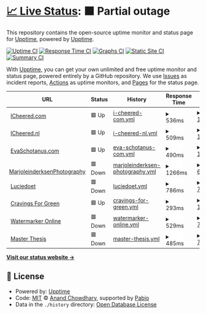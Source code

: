 # [📈 Live Status](https://upptime.github.io/upptime): <!--live status--> **🟧 Partial outage**

This repository contains the open-source uptime monitor and status page for [Upptime](https://upptime.js.org), powered by [Upptime](https://github.com/upptime/upptime).

[![Uptime CI](https://github.com/upptime/upptime/workflows/Uptime%20CI/badge.svg)](https://github.com/upptime/upptime/actions?query=workflow%3A%22Uptime+CI%22)
[![Response Time CI](https://github.com/upptime/upptime/workflows/Response%20Time%20CI/badge.svg)](https://github.com/upptime/upptime/actions?query=workflow%3A%22Response+Time+CI%22)
[![Graphs CI](https://github.com/upptime/upptime/workflows/Graphs%20CI/badge.svg)](https://github.com/upptime/upptime/actions?query=workflow%3A%22Graphs+CI%22)
[![Static Site CI](https://github.com/upptime/upptime/workflows/Static%20Site%20CI/badge.svg)](https://github.com/upptime/upptime/actions?query=workflow%3A%22Static+Site+CI%22)
[![Summary CI](https://github.com/upptime/upptime/workflows/Summary%20CI/badge.svg)](https://github.com/upptime/upptime/actions?query=workflow%3A%22Summary+CI%22)

With [Upptime](https://upptime.js.org), you can get your own unlimited and free uptime monitor and status page, powered entirely by a GitHub repository. We use [Issues](https://github.com/upptime/upptime/issues) as incident reports, [Actions](https://github.com/upptime/upptime/actions) as uptime monitors, and [Pages](https://upptime.github.io/upptime) for the status page.

<!--start: status pages-->
<!-- This summary is generated by Upptime (https://github.com/upptime/upptime) -->
<!-- Do not edit this manually, your changes will be overwritten -->
<!-- prettier-ignore -->
| URL | Status | History | Response Time | Uptime |
| --- | ------ | ------- | ------------- | ------ |
| <img alt="" src="https://icons.duckduckgo.com/ip3/www.icheered.com.ico" height="13"> [ICheered.com](https://www.icheered.com) | 🟩 Up | [i-cheered-com.yml](https://github.com/icheered/uptime/commits/HEAD/history/i-cheered-com.yml) | <details><summary><img alt="Response time graph" src="./graphs/i-cheered-com/response-time-week.png" height="20"> 536ms</summary><br><a href="https://upptime.github.io/upptime/history/i-cheered-com"><img alt="Response time 618" src="https://img.shields.io/endpoint?url=https%3A%2F%2Fraw.githubusercontent.com%2Ficheered%2Fuptime%2FHEAD%2Fapi%2Fi-cheered-com%2Fresponse-time.json"></a><br><a href="https://upptime.github.io/upptime/history/i-cheered-com"><img alt="24-hour response time 368" src="https://img.shields.io/endpoint?url=https%3A%2F%2Fraw.githubusercontent.com%2Ficheered%2Fuptime%2FHEAD%2Fapi%2Fi-cheered-com%2Fresponse-time-day.json"></a><br><a href="https://upptime.github.io/upptime/history/i-cheered-com"><img alt="7-day response time 536" src="https://img.shields.io/endpoint?url=https%3A%2F%2Fraw.githubusercontent.com%2Ficheered%2Fuptime%2FHEAD%2Fapi%2Fi-cheered-com%2Fresponse-time-week.json"></a><br><a href="https://upptime.github.io/upptime/history/i-cheered-com"><img alt="30-day response time 494" src="https://img.shields.io/endpoint?url=https%3A%2F%2Fraw.githubusercontent.com%2Ficheered%2Fuptime%2FHEAD%2Fapi%2Fi-cheered-com%2Fresponse-time-month.json"></a><br><a href="https://upptime.github.io/upptime/history/i-cheered-com"><img alt="1-year response time 618" src="https://img.shields.io/endpoint?url=https%3A%2F%2Fraw.githubusercontent.com%2Ficheered%2Fuptime%2FHEAD%2Fapi%2Fi-cheered-com%2Fresponse-time-year.json"></a></details> | <details><summary><a href="https://upptime.github.io/upptime/history/i-cheered-com">100.00%</a></summary><a href="https://upptime.github.io/upptime/history/i-cheered-com"><img alt="All-time uptime 99.91%" src="https://img.shields.io/endpoint?url=https%3A%2F%2Fraw.githubusercontent.com%2Ficheered%2Fuptime%2FHEAD%2Fapi%2Fi-cheered-com%2Fuptime.json"></a><br><a href="https://upptime.github.io/upptime/history/i-cheered-com"><img alt="24-hour uptime 100.00%" src="https://img.shields.io/endpoint?url=https%3A%2F%2Fraw.githubusercontent.com%2Ficheered%2Fuptime%2FHEAD%2Fapi%2Fi-cheered-com%2Fuptime-day.json"></a><br><a href="https://upptime.github.io/upptime/history/i-cheered-com"><img alt="7-day uptime 100.00%" src="https://img.shields.io/endpoint?url=https%3A%2F%2Fraw.githubusercontent.com%2Ficheered%2Fuptime%2FHEAD%2Fapi%2Fi-cheered-com%2Fuptime-week.json"></a><br><a href="https://upptime.github.io/upptime/history/i-cheered-com"><img alt="30-day uptime 100.00%" src="https://img.shields.io/endpoint?url=https%3A%2F%2Fraw.githubusercontent.com%2Ficheered%2Fuptime%2FHEAD%2Fapi%2Fi-cheered-com%2Fuptime-month.json"></a><br><a href="https://upptime.github.io/upptime/history/i-cheered-com"><img alt="1-year uptime 99.91%" src="https://img.shields.io/endpoint?url=https%3A%2F%2Fraw.githubusercontent.com%2Ficheered%2Fuptime%2FHEAD%2Fapi%2Fi-cheered-com%2Fuptime-year.json"></a></details>
| <img alt="" src="https://icons.duckduckgo.com/ip3/www.icheered.nl.ico" height="13"> [ICheered.nl](https://www.icheered.nl) | 🟩 Up | [i-cheered-nl.yml](https://github.com/icheered/uptime/commits/HEAD/history/i-cheered-nl.yml) | <details><summary><img alt="Response time graph" src="./graphs/i-cheered-nl/response-time-week.png" height="20"> 509ms</summary><br><a href="https://upptime.github.io/upptime/history/i-cheered-nl"><img alt="Response time 607" src="https://img.shields.io/endpoint?url=https%3A%2F%2Fraw.githubusercontent.com%2Ficheered%2Fuptime%2FHEAD%2Fapi%2Fi-cheered-nl%2Fresponse-time.json"></a><br><a href="https://upptime.github.io/upptime/history/i-cheered-nl"><img alt="24-hour response time 339" src="https://img.shields.io/endpoint?url=https%3A%2F%2Fraw.githubusercontent.com%2Ficheered%2Fuptime%2FHEAD%2Fapi%2Fi-cheered-nl%2Fresponse-time-day.json"></a><br><a href="https://upptime.github.io/upptime/history/i-cheered-nl"><img alt="7-day response time 509" src="https://img.shields.io/endpoint?url=https%3A%2F%2Fraw.githubusercontent.com%2Ficheered%2Fuptime%2FHEAD%2Fapi%2Fi-cheered-nl%2Fresponse-time-week.json"></a><br><a href="https://upptime.github.io/upptime/history/i-cheered-nl"><img alt="30-day response time 465" src="https://img.shields.io/endpoint?url=https%3A%2F%2Fraw.githubusercontent.com%2Ficheered%2Fuptime%2FHEAD%2Fapi%2Fi-cheered-nl%2Fresponse-time-month.json"></a><br><a href="https://upptime.github.io/upptime/history/i-cheered-nl"><img alt="1-year response time 607" src="https://img.shields.io/endpoint?url=https%3A%2F%2Fraw.githubusercontent.com%2Ficheered%2Fuptime%2FHEAD%2Fapi%2Fi-cheered-nl%2Fresponse-time-year.json"></a></details> | <details><summary><a href="https://upptime.github.io/upptime/history/i-cheered-nl">100.00%</a></summary><a href="https://upptime.github.io/upptime/history/i-cheered-nl"><img alt="All-time uptime 99.91%" src="https://img.shields.io/endpoint?url=https%3A%2F%2Fraw.githubusercontent.com%2Ficheered%2Fuptime%2FHEAD%2Fapi%2Fi-cheered-nl%2Fuptime.json"></a><br><a href="https://upptime.github.io/upptime/history/i-cheered-nl"><img alt="24-hour uptime 100.00%" src="https://img.shields.io/endpoint?url=https%3A%2F%2Fraw.githubusercontent.com%2Ficheered%2Fuptime%2FHEAD%2Fapi%2Fi-cheered-nl%2Fuptime-day.json"></a><br><a href="https://upptime.github.io/upptime/history/i-cheered-nl"><img alt="7-day uptime 100.00%" src="https://img.shields.io/endpoint?url=https%3A%2F%2Fraw.githubusercontent.com%2Ficheered%2Fuptime%2FHEAD%2Fapi%2Fi-cheered-nl%2Fuptime-week.json"></a><br><a href="https://upptime.github.io/upptime/history/i-cheered-nl"><img alt="30-day uptime 100.00%" src="https://img.shields.io/endpoint?url=https%3A%2F%2Fraw.githubusercontent.com%2Ficheered%2Fuptime%2FHEAD%2Fapi%2Fi-cheered-nl%2Fuptime-month.json"></a><br><a href="https://upptime.github.io/upptime/history/i-cheered-nl"><img alt="1-year uptime 99.91%" src="https://img.shields.io/endpoint?url=https%3A%2F%2Fraw.githubusercontent.com%2Ficheered%2Fuptime%2FHEAD%2Fapi%2Fi-cheered-nl%2Fuptime-year.json"></a></details>
| <img alt="" src="https://icons.duckduckgo.com/ip3/evaschotanus.com.ico" height="13"> [EvaSchotanus.com](https://evaschotanus.com/) | 🟩 Up | [eva-schotanus-com.yml](https://github.com/icheered/uptime/commits/HEAD/history/eva-schotanus-com.yml) | <details><summary><img alt="Response time graph" src="./graphs/eva-schotanus-com/response-time-week.png" height="20"> 490ms</summary><br><a href="https://upptime.github.io/upptime/history/eva-schotanus-com"><img alt="Response time 481" src="https://img.shields.io/endpoint?url=https%3A%2F%2Fraw.githubusercontent.com%2Ficheered%2Fuptime%2FHEAD%2Fapi%2Feva-schotanus-com%2Fresponse-time.json"></a><br><a href="https://upptime.github.io/upptime/history/eva-schotanus-com"><img alt="24-hour response time 356" src="https://img.shields.io/endpoint?url=https%3A%2F%2Fraw.githubusercontent.com%2Ficheered%2Fuptime%2FHEAD%2Fapi%2Feva-schotanus-com%2Fresponse-time-day.json"></a><br><a href="https://upptime.github.io/upptime/history/eva-schotanus-com"><img alt="7-day response time 490" src="https://img.shields.io/endpoint?url=https%3A%2F%2Fraw.githubusercontent.com%2Ficheered%2Fuptime%2FHEAD%2Fapi%2Feva-schotanus-com%2Fresponse-time-week.json"></a><br><a href="https://upptime.github.io/upptime/history/eva-schotanus-com"><img alt="30-day response time 506" src="https://img.shields.io/endpoint?url=https%3A%2F%2Fraw.githubusercontent.com%2Ficheered%2Fuptime%2FHEAD%2Fapi%2Feva-schotanus-com%2Fresponse-time-month.json"></a><br><a href="https://upptime.github.io/upptime/history/eva-schotanus-com"><img alt="1-year response time 481" src="https://img.shields.io/endpoint?url=https%3A%2F%2Fraw.githubusercontent.com%2Ficheered%2Fuptime%2FHEAD%2Fapi%2Feva-schotanus-com%2Fresponse-time-year.json"></a></details> | <details><summary><a href="https://upptime.github.io/upptime/history/eva-schotanus-com">100.00%</a></summary><a href="https://upptime.github.io/upptime/history/eva-schotanus-com"><img alt="All-time uptime 99.91%" src="https://img.shields.io/endpoint?url=https%3A%2F%2Fraw.githubusercontent.com%2Ficheered%2Fuptime%2FHEAD%2Fapi%2Feva-schotanus-com%2Fuptime.json"></a><br><a href="https://upptime.github.io/upptime/history/eva-schotanus-com"><img alt="24-hour uptime 100.00%" src="https://img.shields.io/endpoint?url=https%3A%2F%2Fraw.githubusercontent.com%2Ficheered%2Fuptime%2FHEAD%2Fapi%2Feva-schotanus-com%2Fuptime-day.json"></a><br><a href="https://upptime.github.io/upptime/history/eva-schotanus-com"><img alt="7-day uptime 100.00%" src="https://img.shields.io/endpoint?url=https%3A%2F%2Fraw.githubusercontent.com%2Ficheered%2Fuptime%2FHEAD%2Fapi%2Feva-schotanus-com%2Fuptime-week.json"></a><br><a href="https://upptime.github.io/upptime/history/eva-schotanus-com"><img alt="30-day uptime 100.00%" src="https://img.shields.io/endpoint?url=https%3A%2F%2Fraw.githubusercontent.com%2Ficheered%2Fuptime%2FHEAD%2Fapi%2Feva-schotanus-com%2Fuptime-month.json"></a><br><a href="https://upptime.github.io/upptime/history/eva-schotanus-com"><img alt="1-year uptime 99.91%" src="https://img.shields.io/endpoint?url=https%3A%2F%2Fraw.githubusercontent.com%2Ficheered%2Fuptime%2FHEAD%2Fapi%2Feva-schotanus-com%2Fuptime-year.json"></a></details>
| <img alt="" src="https://icons.duckduckgo.com/ip3/marjoleinderksenphotography.com.ico" height="13"> [MarjoleinderksenPhotography](https://marjoleinderksenphotography.com/) | 🟥 Down | [marjoleinderksen-photography.yml](https://github.com/icheered/uptime/commits/HEAD/history/marjoleinderksen-photography.yml) | <details><summary><img alt="Response time graph" src="./graphs/marjoleinderksen-photography/response-time-week.png" height="20"> 1266ms</summary><br><a href="https://upptime.github.io/upptime/history/marjoleinderksen-photography"><img alt="Response time 1824" src="https://img.shields.io/endpoint?url=https%3A%2F%2Fraw.githubusercontent.com%2Ficheered%2Fuptime%2FHEAD%2Fapi%2Fmarjoleinderksen-photography%2Fresponse-time.json"></a><br><a href="https://upptime.github.io/upptime/history/marjoleinderksen-photography"><img alt="24-hour response time 0" src="https://img.shields.io/endpoint?url=https%3A%2F%2Fraw.githubusercontent.com%2Ficheered%2Fuptime%2FHEAD%2Fapi%2Fmarjoleinderksen-photography%2Fresponse-time-day.json"></a><br><a href="https://upptime.github.io/upptime/history/marjoleinderksen-photography"><img alt="7-day response time 1266" src="https://img.shields.io/endpoint?url=https%3A%2F%2Fraw.githubusercontent.com%2Ficheered%2Fuptime%2FHEAD%2Fapi%2Fmarjoleinderksen-photography%2Fresponse-time-week.json"></a><br><a href="https://upptime.github.io/upptime/history/marjoleinderksen-photography"><img alt="30-day response time 1423" src="https://img.shields.io/endpoint?url=https%3A%2F%2Fraw.githubusercontent.com%2Ficheered%2Fuptime%2FHEAD%2Fapi%2Fmarjoleinderksen-photography%2Fresponse-time-month.json"></a><br><a href="https://upptime.github.io/upptime/history/marjoleinderksen-photography"><img alt="1-year response time 1824" src="https://img.shields.io/endpoint?url=https%3A%2F%2Fraw.githubusercontent.com%2Ficheered%2Fuptime%2FHEAD%2Fapi%2Fmarjoleinderksen-photography%2Fresponse-time-year.json"></a></details> | <details><summary><a href="https://upptime.github.io/upptime/history/marjoleinderksen-photography">64.89%</a></summary><a href="https://upptime.github.io/upptime/history/marjoleinderksen-photography"><img alt="All-time uptime 98.25%" src="https://img.shields.io/endpoint?url=https%3A%2F%2Fraw.githubusercontent.com%2Ficheered%2Fuptime%2FHEAD%2Fapi%2Fmarjoleinderksen-photography%2Fuptime.json"></a><br><a href="https://upptime.github.io/upptime/history/marjoleinderksen-photography"><img alt="24-hour uptime 0.00%" src="https://img.shields.io/endpoint?url=https%3A%2F%2Fraw.githubusercontent.com%2Ficheered%2Fuptime%2FHEAD%2Fapi%2Fmarjoleinderksen-photography%2Fuptime-day.json"></a><br><a href="https://upptime.github.io/upptime/history/marjoleinderksen-photography"><img alt="7-day uptime 64.89%" src="https://img.shields.io/endpoint?url=https%3A%2F%2Fraw.githubusercontent.com%2Ficheered%2Fuptime%2FHEAD%2Fapi%2Fmarjoleinderksen-photography%2Fuptime-week.json"></a><br><a href="https://upptime.github.io/upptime/history/marjoleinderksen-photography"><img alt="30-day uptime 91.92%" src="https://img.shields.io/endpoint?url=https%3A%2F%2Fraw.githubusercontent.com%2Ficheered%2Fuptime%2FHEAD%2Fapi%2Fmarjoleinderksen-photography%2Fuptime-month.json"></a><br><a href="https://upptime.github.io/upptime/history/marjoleinderksen-photography"><img alt="1-year uptime 98.25%" src="https://img.shields.io/endpoint?url=https%3A%2F%2Fraw.githubusercontent.com%2Ficheered%2Fuptime%2FHEAD%2Fapi%2Fmarjoleinderksen-photography%2Fuptime-year.json"></a></details>
| <img alt="" src="https://icons.duckduckgo.com/ip3/luciedoet.nl.ico" height="13"> [Luciedoet](https://luciedoet.nl/) | 🟥 Down | [luciedoet.yml](https://github.com/icheered/uptime/commits/HEAD/history/luciedoet.yml) | <details><summary><img alt="Response time graph" src="./graphs/luciedoet/response-time-week.png" height="20"> 786ms</summary><br><a href="https://upptime.github.io/upptime/history/luciedoet"><img alt="Response time 3813" src="https://img.shields.io/endpoint?url=https%3A%2F%2Fraw.githubusercontent.com%2Ficheered%2Fuptime%2FHEAD%2Fapi%2Fluciedoet%2Fresponse-time.json"></a><br><a href="https://upptime.github.io/upptime/history/luciedoet"><img alt="24-hour response time 342" src="https://img.shields.io/endpoint?url=https%3A%2F%2Fraw.githubusercontent.com%2Ficheered%2Fuptime%2FHEAD%2Fapi%2Fluciedoet%2Fresponse-time-day.json"></a><br><a href="https://upptime.github.io/upptime/history/luciedoet"><img alt="7-day response time 786" src="https://img.shields.io/endpoint?url=https%3A%2F%2Fraw.githubusercontent.com%2Ficheered%2Fuptime%2FHEAD%2Fapi%2Fluciedoet%2Fresponse-time-week.json"></a><br><a href="https://upptime.github.io/upptime/history/luciedoet"><img alt="30-day response time 1273" src="https://img.shields.io/endpoint?url=https%3A%2F%2Fraw.githubusercontent.com%2Ficheered%2Fuptime%2FHEAD%2Fapi%2Fluciedoet%2Fresponse-time-month.json"></a><br><a href="https://upptime.github.io/upptime/history/luciedoet"><img alt="1-year response time 3813" src="https://img.shields.io/endpoint?url=https%3A%2F%2Fraw.githubusercontent.com%2Ficheered%2Fuptime%2FHEAD%2Fapi%2Fluciedoet%2Fresponse-time-year.json"></a></details> | <details><summary><a href="https://upptime.github.io/upptime/history/luciedoet">75.60%</a></summary><a href="https://upptime.github.io/upptime/history/luciedoet"><img alt="All-time uptime 97.69%" src="https://img.shields.io/endpoint?url=https%3A%2F%2Fraw.githubusercontent.com%2Ficheered%2Fuptime%2FHEAD%2Fapi%2Fluciedoet%2Fuptime.json"></a><br><a href="https://upptime.github.io/upptime/history/luciedoet"><img alt="24-hour uptime 0.00%" src="https://img.shields.io/endpoint?url=https%3A%2F%2Fraw.githubusercontent.com%2Ficheered%2Fuptime%2FHEAD%2Fapi%2Fluciedoet%2Fuptime-day.json"></a><br><a href="https://upptime.github.io/upptime/history/luciedoet"><img alt="7-day uptime 75.60%" src="https://img.shields.io/endpoint?url=https%3A%2F%2Fraw.githubusercontent.com%2Ficheered%2Fuptime%2FHEAD%2Fapi%2Fluciedoet%2Fuptime-week.json"></a><br><a href="https://upptime.github.io/upptime/history/luciedoet"><img alt="30-day uptime 94.39%" src="https://img.shields.io/endpoint?url=https%3A%2F%2Fraw.githubusercontent.com%2Ficheered%2Fuptime%2FHEAD%2Fapi%2Fluciedoet%2Fuptime-month.json"></a><br><a href="https://upptime.github.io/upptime/history/luciedoet"><img alt="1-year uptime 97.69%" src="https://img.shields.io/endpoint?url=https%3A%2F%2Fraw.githubusercontent.com%2Ficheered%2Fuptime%2FHEAD%2Fapi%2Fluciedoet%2Fuptime-year.json"></a></details>
| <img alt="" src="https://icons.duckduckgo.com/ip3/cravingsforgreen.nl.ico" height="13"> [Cravings For Green](https://cravingsforgreen.nl/) | 🟩 Up | [cravings-for-green.yml](https://github.com/icheered/uptime/commits/HEAD/history/cravings-for-green.yml) | <details><summary><img alt="Response time graph" src="./graphs/cravings-for-green/response-time-week.png" height="20"> 293ms</summary><br><a href="https://upptime.github.io/upptime/history/cravings-for-green"><img alt="Response time 3401" src="https://img.shields.io/endpoint?url=https%3A%2F%2Fraw.githubusercontent.com%2Ficheered%2Fuptime%2FHEAD%2Fapi%2Fcravings-for-green%2Fresponse-time.json"></a><br><a href="https://upptime.github.io/upptime/history/cravings-for-green"><img alt="24-hour response time 182" src="https://img.shields.io/endpoint?url=https%3A%2F%2Fraw.githubusercontent.com%2Ficheered%2Fuptime%2FHEAD%2Fapi%2Fcravings-for-green%2Fresponse-time-day.json"></a><br><a href="https://upptime.github.io/upptime/history/cravings-for-green"><img alt="7-day response time 293" src="https://img.shields.io/endpoint?url=https%3A%2F%2Fraw.githubusercontent.com%2Ficheered%2Fuptime%2FHEAD%2Fapi%2Fcravings-for-green%2Fresponse-time-week.json"></a><br><a href="https://upptime.github.io/upptime/history/cravings-for-green"><img alt="30-day response time 337" src="https://img.shields.io/endpoint?url=https%3A%2F%2Fraw.githubusercontent.com%2Ficheered%2Fuptime%2FHEAD%2Fapi%2Fcravings-for-green%2Fresponse-time-month.json"></a><br><a href="https://upptime.github.io/upptime/history/cravings-for-green"><img alt="1-year response time 3401" src="https://img.shields.io/endpoint?url=https%3A%2F%2Fraw.githubusercontent.com%2Ficheered%2Fuptime%2FHEAD%2Fapi%2Fcravings-for-green%2Fresponse-time-year.json"></a></details> | <details><summary><a href="https://upptime.github.io/upptime/history/cravings-for-green">100.00%</a></summary><a href="https://upptime.github.io/upptime/history/cravings-for-green"><img alt="All-time uptime 98.46%" src="https://img.shields.io/endpoint?url=https%3A%2F%2Fraw.githubusercontent.com%2Ficheered%2Fuptime%2FHEAD%2Fapi%2Fcravings-for-green%2Fuptime.json"></a><br><a href="https://upptime.github.io/upptime/history/cravings-for-green"><img alt="24-hour uptime 100.00%" src="https://img.shields.io/endpoint?url=https%3A%2F%2Fraw.githubusercontent.com%2Ficheered%2Fuptime%2FHEAD%2Fapi%2Fcravings-for-green%2Fuptime-day.json"></a><br><a href="https://upptime.github.io/upptime/history/cravings-for-green"><img alt="7-day uptime 100.00%" src="https://img.shields.io/endpoint?url=https%3A%2F%2Fraw.githubusercontent.com%2Ficheered%2Fuptime%2FHEAD%2Fapi%2Fcravings-for-green%2Fuptime-week.json"></a><br><a href="https://upptime.github.io/upptime/history/cravings-for-green"><img alt="30-day uptime 100.00%" src="https://img.shields.io/endpoint?url=https%3A%2F%2Fraw.githubusercontent.com%2Ficheered%2Fuptime%2FHEAD%2Fapi%2Fcravings-for-green%2Fuptime-month.json"></a><br><a href="https://upptime.github.io/upptime/history/cravings-for-green"><img alt="1-year uptime 98.46%" src="https://img.shields.io/endpoint?url=https%3A%2F%2Fraw.githubusercontent.com%2Ficheered%2Fuptime%2FHEAD%2Fapi%2Fcravings-for-green%2Fuptime-year.json"></a></details>
| <img alt="" src="https://icons.duckduckgo.com/ip3/watermarker.icheered.nl.ico" height="13"> [Watermarker Online](https://watermarker.icheered.nl) | 🟥 Down | [watermarker-online.yml](https://github.com/icheered/uptime/commits/HEAD/history/watermarker-online.yml) | <details><summary><img alt="Response time graph" src="./graphs/watermarker-online/response-time-week.png" height="20"> 529ms</summary><br><a href="https://upptime.github.io/upptime/history/watermarker-online"><img alt="Response time 716" src="https://img.shields.io/endpoint?url=https%3A%2F%2Fraw.githubusercontent.com%2Ficheered%2Fuptime%2FHEAD%2Fapi%2Fwatermarker-online%2Fresponse-time.json"></a><br><a href="https://upptime.github.io/upptime/history/watermarker-online"><img alt="24-hour response time 337" src="https://img.shields.io/endpoint?url=https%3A%2F%2Fraw.githubusercontent.com%2Ficheered%2Fuptime%2FHEAD%2Fapi%2Fwatermarker-online%2Fresponse-time-day.json"></a><br><a href="https://upptime.github.io/upptime/history/watermarker-online"><img alt="7-day response time 529" src="https://img.shields.io/endpoint?url=https%3A%2F%2Fraw.githubusercontent.com%2Ficheered%2Fuptime%2FHEAD%2Fapi%2Fwatermarker-online%2Fresponse-time-week.json"></a><br><a href="https://upptime.github.io/upptime/history/watermarker-online"><img alt="30-day response time 567" src="https://img.shields.io/endpoint?url=https%3A%2F%2Fraw.githubusercontent.com%2Ficheered%2Fuptime%2FHEAD%2Fapi%2Fwatermarker-online%2Fresponse-time-month.json"></a><br><a href="https://upptime.github.io/upptime/history/watermarker-online"><img alt="1-year response time 716" src="https://img.shields.io/endpoint?url=https%3A%2F%2Fraw.githubusercontent.com%2Ficheered%2Fuptime%2FHEAD%2Fapi%2Fwatermarker-online%2Fresponse-time-year.json"></a></details> | <details><summary><a href="https://upptime.github.io/upptime/history/watermarker-online">75.60%</a></summary><a href="https://upptime.github.io/upptime/history/watermarker-online"><img alt="All-time uptime 99.10%" src="https://img.shields.io/endpoint?url=https%3A%2F%2Fraw.githubusercontent.com%2Ficheered%2Fuptime%2FHEAD%2Fapi%2Fwatermarker-online%2Fuptime.json"></a><br><a href="https://upptime.github.io/upptime/history/watermarker-online"><img alt="24-hour uptime 0.00%" src="https://img.shields.io/endpoint?url=https%3A%2F%2Fraw.githubusercontent.com%2Ficheered%2Fuptime%2FHEAD%2Fapi%2Fwatermarker-online%2Fuptime-day.json"></a><br><a href="https://upptime.github.io/upptime/history/watermarker-online"><img alt="7-day uptime 75.60%" src="https://img.shields.io/endpoint?url=https%3A%2F%2Fraw.githubusercontent.com%2Ficheered%2Fuptime%2FHEAD%2Fapi%2Fwatermarker-online%2Fuptime-week.json"></a><br><a href="https://upptime.github.io/upptime/history/watermarker-online"><img alt="30-day uptime 94.39%" src="https://img.shields.io/endpoint?url=https%3A%2F%2Fraw.githubusercontent.com%2Ficheered%2Fuptime%2FHEAD%2Fapi%2Fwatermarker-online%2Fuptime-month.json"></a><br><a href="https://upptime.github.io/upptime/history/watermarker-online"><img alt="1-year uptime 99.10%" src="https://img.shields.io/endpoint?url=https%3A%2F%2Fraw.githubusercontent.com%2Ficheered%2Fuptime%2FHEAD%2Fapi%2Fwatermarker-online%2Fuptime-year.json"></a></details>
| <img alt="" src="https://icons.duckduckgo.com/ip3/thesis.icheered.com.ico" height="13"> [Master Thesis](https://thesis.icheered.com) | 🟥 Down | [master-thesis.yml](https://github.com/icheered/uptime/commits/HEAD/history/master-thesis.yml) | <details><summary><img alt="Response time graph" src="./graphs/master-thesis/response-time-week.png" height="20"> 485ms</summary><br><a href="https://upptime.github.io/upptime/history/master-thesis"><img alt="Response time 624" src="https://img.shields.io/endpoint?url=https%3A%2F%2Fraw.githubusercontent.com%2Ficheered%2Fuptime%2FHEAD%2Fapi%2Fmaster-thesis%2Fresponse-time.json"></a><br><a href="https://upptime.github.io/upptime/history/master-thesis"><img alt="24-hour response time 436" src="https://img.shields.io/endpoint?url=https%3A%2F%2Fraw.githubusercontent.com%2Ficheered%2Fuptime%2FHEAD%2Fapi%2Fmaster-thesis%2Fresponse-time-day.json"></a><br><a href="https://upptime.github.io/upptime/history/master-thesis"><img alt="7-day response time 485" src="https://img.shields.io/endpoint?url=https%3A%2F%2Fraw.githubusercontent.com%2Ficheered%2Fuptime%2FHEAD%2Fapi%2Fmaster-thesis%2Fresponse-time-week.json"></a><br><a href="https://upptime.github.io/upptime/history/master-thesis"><img alt="30-day response time 474" src="https://img.shields.io/endpoint?url=https%3A%2F%2Fraw.githubusercontent.com%2Ficheered%2Fuptime%2FHEAD%2Fapi%2Fmaster-thesis%2Fresponse-time-month.json"></a><br><a href="https://upptime.github.io/upptime/history/master-thesis"><img alt="1-year response time 624" src="https://img.shields.io/endpoint?url=https%3A%2F%2Fraw.githubusercontent.com%2Ficheered%2Fuptime%2FHEAD%2Fapi%2Fmaster-thesis%2Fresponse-time-year.json"></a></details> | <details><summary><a href="https://upptime.github.io/upptime/history/master-thesis">75.60%</a></summary><a href="https://upptime.github.io/upptime/history/master-thesis"><img alt="All-time uptime 99.10%" src="https://img.shields.io/endpoint?url=https%3A%2F%2Fraw.githubusercontent.com%2Ficheered%2Fuptime%2FHEAD%2Fapi%2Fmaster-thesis%2Fuptime.json"></a><br><a href="https://upptime.github.io/upptime/history/master-thesis"><img alt="24-hour uptime 0.00%" src="https://img.shields.io/endpoint?url=https%3A%2F%2Fraw.githubusercontent.com%2Ficheered%2Fuptime%2FHEAD%2Fapi%2Fmaster-thesis%2Fuptime-day.json"></a><br><a href="https://upptime.github.io/upptime/history/master-thesis"><img alt="7-day uptime 75.60%" src="https://img.shields.io/endpoint?url=https%3A%2F%2Fraw.githubusercontent.com%2Ficheered%2Fuptime%2FHEAD%2Fapi%2Fmaster-thesis%2Fuptime-week.json"></a><br><a href="https://upptime.github.io/upptime/history/master-thesis"><img alt="30-day uptime 94.39%" src="https://img.shields.io/endpoint?url=https%3A%2F%2Fraw.githubusercontent.com%2Ficheered%2Fuptime%2FHEAD%2Fapi%2Fmaster-thesis%2Fuptime-month.json"></a><br><a href="https://upptime.github.io/upptime/history/master-thesis"><img alt="1-year uptime 99.10%" src="https://img.shields.io/endpoint?url=https%3A%2F%2Fraw.githubusercontent.com%2Ficheered%2Fuptime%2FHEAD%2Fapi%2Fmaster-thesis%2Fuptime-year.json"></a></details>

<!--end: status pages-->

[**Visit our status website →**](https://upptime.github.io/upptime)

## 📄 License

- Powered by: [Upptime](https://github.com/upptime/upptime)
- Code: [MIT](./LICENSE) © [Anand Chowdhary](https://anandchowdhary.com), supported by [Pabio](https://pabio.com)
- Data in the `./history` directory: [Open Database License](https://opendatacommons.org/licenses/odbl/1-0/)
